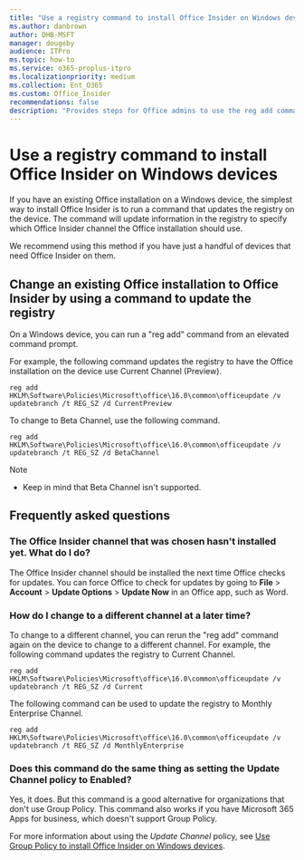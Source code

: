 ```yaml
---
title: "Use a registry command to install Office Insider on Windows devices"
ms.author: danbrown
author: DHB-MSFT
manager: dougeby
audience: ITPro
ms.topic: how-to
ms.service: o365-proplus-itpro
ms.localizationpriority: medium
ms.collection: Ent_O365
ms.custom: Office_Insider
recommendations: false
description: "Provides steps for Office admins to use the reg add command to install Office Insider on Windows devices."
---
```


# Use a registry command to install Office Insider on Windows devices

If you have an existing Office installation on a Windows device, the simplest way to install Office Insider is to run a command that updates the registry on the device. The command will update information in the registry to specify which Office Insider channel the Office installation should use.

We recommend using this method if you have just a handful of devices that need Office Insider on them.

## Change an existing Office installation to Office Insider by using a command to update the registry

On a Windows device, you can run a "reg add" command from an elevated command prompt.

For example, the following command updates the registry to have the Office installation on the device use Current Channel (Preview).

`reg add HKLM\Software\Policies\Microsoft\office\16.0\common\officeupdate /v updatebranch /t REG_SZ /d CurrentPreview`

To change to Beta Channel, use the following command.

`reg add HKLM\Software\Policies\Microsoft\office\16.0\common\officeupdate /v updatebranch /t REG_SZ /d BetaChannel`

> [!NOTE]
> - Keep in mind that Beta Channel isn't supported.

## Frequently asked questions

### The Office Insider channel that was chosen hasn't installed yet. What do I do?

The Office Insider channel should be installed the next time Office checks for updates. You can force Office to check for updates by going to **File** > **Account** > **Update Options** > **Update Now** in an Office app, such as Word.

### How do I change to a different channel at a later time?

To change to a different channel, you can rerun the "reg add" command again on the device to change to a different channel. For example, the following command updates the registry to Current Channel.

`reg add HKLM\Software\Policies\Microsoft\office\16.0\common\officeupdate /v updatebranch /t REG_SZ /d Current`

The following command can be used to update the registry to Monthly Enterprise Channel.

`reg add HKLM\Software\Policies\Microsoft\office\16.0\common\officeupdate /v updatebranch /t REG_SZ /d MonthlyEnterprise`

### Does this command do the same thing as setting the Update Channel policy to Enabled?

Yes, it does. But this command is a good alternative for organizations that don't use Group Policy. This command also works if you have Microsoft 365 Apps for business, which doesn't support Group Policy.

For more information about using the *Update Channel* policy, see [Use Group Policy to install Office Insider on Windows devices](group-policy.md).